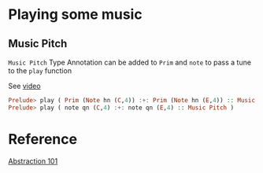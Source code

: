 # Playing some music

## Music Pitch 

`Music Pitch` Type Annotation can be added to `Prim` and `note` to pass a tune to the `play` function 

See [video](https://youtu.be/UVcXNhgVr9o?t=180)

```haskell
Prelude> play ( Prim (Note hn (C,4)) :+: Prim (Note hn (E,4)) :: Music Pitch )
Prelude> play ( note qn (C,4) :+: note qn (E,4) :: Music Pitch )
```


# Reference

[Abstraction 101](https://youtu.be/xtmo6Bmfahc?t=721)
